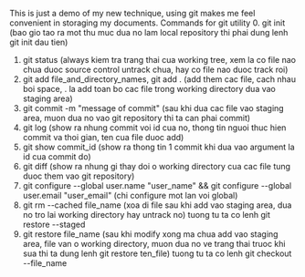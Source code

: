 This is just a demo of my new technique, using git makes me feel convenient in storaging my documents.
Commands for git utility
0. git init (bao gio tao ra mot thu muc dua no lam local repository thi phai dung lenh git init dau tien)
1. git status (always kiem tra trang thai cua working tree, xem la co file nao chua duoc source control untrack chua, hay co file nao duoc track roi)
2. git add file_and_directory_names, git add . (add them cac file, cach nhau boi space, . la add toan bo cac file trong working directory dua vao staging area)
3. git commit -m "message of commit" (sau khi dua cac file vao staging area, muon dua no vao git repository thi ta can phai commit)
4. git log (show ra nhung commit voi id cua no, thong tin nguoi thuc hien commit va thoi gian, ten cua file duoc add)
5. git show commit_id (show ra thong tin 1 commit khi dua vao argument la id cua commit do)
6. git diff (show ra nhung gi thay doi o working directory cua cac file tung duoc them vao git repository)
7. git configure --global user.name "user_name" && git configure --global user.email "user_email" (chi configure mot lan voi global)
8. git rm --cached file_name (xoa di file sau khi add vao staging area, dua no tro lai working directory hay untrack no) tuong tu ta co lenh git restore --staged
9. git restore file_name (sau khi modify xong ma chua add vao staging area, file van o working directory, muon dua no ve trang thai truoc khi sua thi ta dung lenh git restore ten_file)
tuong tu ta co lenh git checkout --file_name

